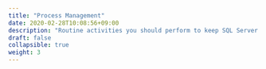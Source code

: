 ```yaml
---
title: "Process Management"
date: 2020-02-28T10:08:56+09:00
description: "Routine activities you should perform to keep SQL Server secure."
draft: false
collapsible: true
weight: 3
---
```

